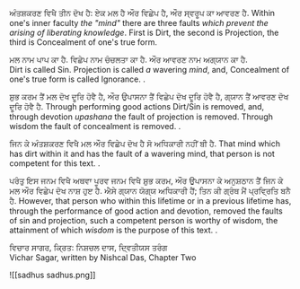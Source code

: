 ਅੰਤਸ਼ਕਰਣ ਵਿਖੈ ਤੀਨ ਦੋਖ ਹੈ: ਏਕ ਮਲ ਹੈ ਔਰ ਵਿਛੇਪ ਹੈ, ਔਰ ਸ੍ਵਰੂਪ ਕਾ ਆਵਰਣ ਹੈ. 
Within one's inner faculty *the "mind"* there are three faults *which prevent the arising of liberating knowledge*. First is Dirt, the second is Projection, the third is Concealment of one's true form. 

ਮਲ ਨਾਮ ਪਾਪ ਕਾ ਹੈ. ਵਿਛੇਪ ਨਾਮ ਚੰਚਲਤਾ ਕਾ ਹੈ. ਔਰ ਆਵਰਣ ਨਾਮ ਅਗ੍ਯਾਨ ਕਾ ਹੈ.  
Dirt is called Sin. Projection is called *a* wavering *mind*, and, Concealment of one's true form is called Ignorance. .  

ਸ਼ੁਭ ਕਰਮ ਤੈਂ ਮਲ ਦੋਖ ਦੂਰਿ ਹੋਵੈ ਹੈ, ਔਰ ਉਪਾਸਨਾ ਤੈਂ ਵਿਛੇਪ ਦੋਖ ਦੂਰਿ ਹੋਵੈ ਹੈ, ਗ੍ਯਾਨ ਤੈਂ ਆਵਰਣ ਦੋਖ ਦੂਰਿ ਹੋਵੈ ਹੈ. Through performing good actions Dirt/Sin is removed, and, through devotion *upashana* the fault of projection is removed. Through wisdom the fault of concealment is removed. .  

ਜਿਨ ਕੇ ਅੰਤਸ਼ਕਰਣ ਵਿਖੈ ਮਲ ਔਰ ਵਿਛੇਪ ਦੋਖ ਹੈ ਸੋ ਅਧਿਕਾਰੀ ਨਹੀਂ ਬੀ ਹੈ. That mind which has dirt within it and has the fault of a wavering mind, that person is not competent for this text. .  

ਪਰੰਤੁ ਇਸ ਜਨਮ ਵਿਖੈ ਅਥਵਾ ਪੂਰਵ ਜਨਮ ਵਿਖੈ ਸ਼ੁਭ ਕਰਮ, ਔਰ ਉਪਾਸਨਾ ਕੇ ਅਨੁਸ਼ਠਾਨ ਤੈਂ ਜਿਨ ਕੇ ਮਲ ਔਰ ਵਿਛੇਪ ਦੋਖ ਨਾਸ਼ ਹੁੲ ਹੈ. ਐਸੇ ਗ੍ਯਾਨ ਯੋਗ੍ਯ ਅਧਿਕਾਰੀ ਹੈਂ; ਤਿਨ ਕੀ ਗ੍ਰੰਥ ਮੈਂ ਪ੍ਰਵ੍ਰਿਤਿ ਬਨੈ ਹੈ. However, that person who within this lifetime or in a previous lifetime has, through the performance of good action and devotion, removed the faults of sin and projection, such a competent person is worthy of wisdom, the attainment of which *wisdom* is the purpose of this text. .  

ਵਿਚਾਰ ਸਾਗਰ, ਕ੍ਰਿਤ: ਨਿਸ਼ਚਲ ਦਾਸ, ਦ੍ਵਿਤੀਯਸ ਤਰੰਗ  
Vichar Sagar, written by Nishcal Das, Chapter Two

![[sadhus sadhus.png]]